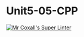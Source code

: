 # Unit5-05-CPP
[![Mr Coxall's Super Linter](https://github.com/ICS3U-Programming-TamerZ/Unit5-05-Python/workflows/Mr%20Coxall's%20Super%20Linter/badge.svg)](https://github.com/ICS3U-Programming-TamerZ/Unit5-05-Pyrhon/actions/)
